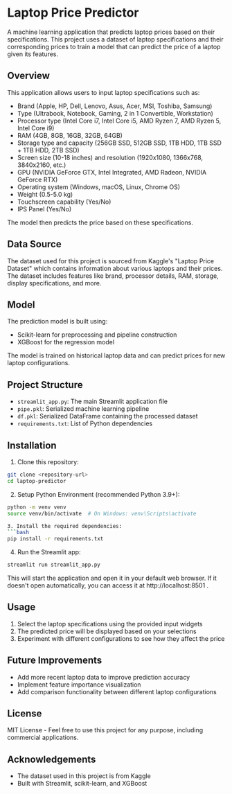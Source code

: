 # Laptop Price Predictor

A machine learning application that predicts laptop prices based on their specifications. This project uses a dataset of laptop specifications and their corresponding prices to train a model that can predict the price of a laptop given its features.

## Overview

This application allows users to input laptop specifications such as:
- Brand (Apple, HP, Dell, Lenovo, Asus, Acer, MSI, Toshiba, Samsung)
- Type (Ultrabook, Notebook, Gaming, 2 in 1 Convertible, Workstation)
- Processor type (Intel Core i7, Intel Core i5, AMD Ryzen 7, AMD Ryzen 5, Intel Core i9)
- RAM (4GB, 8GB, 16GB, 32GB, 64GB)
- Storage type and capacity (256GB SSD, 512GB SSD, 1TB HDD, 1TB SSD + 1TB HDD, 2TB SSD)
- Screen size (10-18 inches) and resolution (1920x1080, 1366x768, 3840x2160, etc.)
- GPU (NVIDIA GeForce GTX, Intel Integrated, AMD Radeon, NVIDIA GeForce RTX)
- Operating system (Windows, macOS, Linux, Chrome OS)
- Weight (0.5-5.0 kg)
- Touchscreen capability (Yes/No)
- IPS Panel (Yes/No)

The model then predicts the price based on these specifications.

## Data Source

The dataset used for this project is sourced from Kaggle's "Laptop Price Dataset" which contains information about various laptops and their prices. The dataset includes features like brand, processor details, RAM, storage, display specifications, and more.

## Model

The prediction model is built using:
- Scikit-learn for preprocessing and pipeline construction
- XGBoost for the regression model

The model is trained on historical laptop data and can predict prices for new laptop configurations.

## Project Structure

- `streamlit_app.py`: The main Streamlit application file
- `pipe.pkl`: Serialized machine learning pipeline
- `df.pkl`: Serialized DataFrame containing the processed dataset
- `requirements.txt`: List of Python dependencies

## Installation

1. Clone this repository:
```bash
git clone <repository-url>
cd laptop-predictor
```
2. Setup Python Environment (recommended Python 3.9+):
```bash
python -m venv venv
source venv/bin/activate  # On Windows: venv\Scripts\activate

3. Install the required dependencies:
```bash
pip install -r requirements.txt
```
4. Run the Streamlit app:
```bash
streamlit run streamlit_app.py
```
This will start the application and open it in your default web browser. If it doesn't open automatically, you can access it at http://localhost:8501 .

## Usage
1. Select the laptop specifications using the provided input widgets
2. The predicted price will be displayed based on your selections
3. Experiment with different configurations to see how they affect the price
## Future Improvements
- Add more recent laptop data to improve prediction accuracy
- Implement feature importance visualization
- Add comparison functionality between different laptop configurations
## License

MIT License - Feel free to use this project for any purpose, including commercial applications.

## Acknowledgements
- The dataset used in this project is from Kaggle
- Built with Streamlit, scikit-learn, and XGBoost